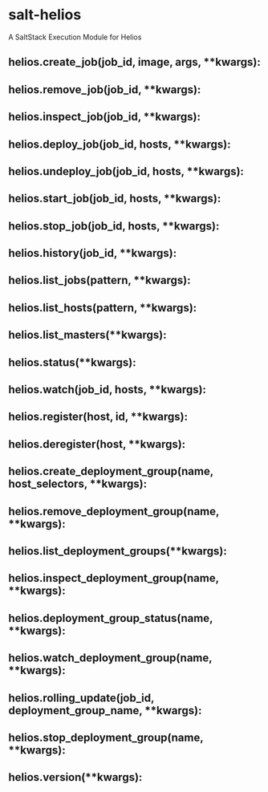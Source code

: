 # salt-helios
A SaltStack Execution Module for Helios

## helios.create_job(job_id, image, args, **kwargs):
## helios.remove_job(job_id, **kwargs):
## helios.inspect_job(job_id, **kwargs):
## helios.deploy_job(job_id, hosts, **kwargs):
## helios.undeploy_job(job_id, hosts, **kwargs):
## helios.start_job(job_id, hosts, **kwargs):
## helios.stop_job(job_id, hosts, **kwargs):
## helios.history(job_id, **kwargs):
## helios.list_jobs(pattern, **kwargs):
## helios.list_hosts(pattern, **kwargs):
## helios.list_masters(**kwargs):
## helios.status(**kwargs):
## helios.watch(job_id, hosts, **kwargs):
## helios.register(host, id, **kwargs):
## helios.deregister(host, **kwargs):
## helios.create_deployment_group(name, host_selectors, **kwargs):
## helios.remove_deployment_group(name, **kwargs):
## helios.list_deployment_groups(**kwargs):
## helios.inspect_deployment_group(name, **kwargs):
## helios.deployment_group_status(name, **kwargs):
## helios.watch_deployment_group(name, **kwargs):
## helios.rolling_update(job_id, deployment_group_name, **kwargs):
## helios.stop_deployment_group(name, **kwargs):
## helios.version(**kwargs):
